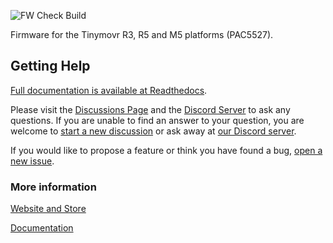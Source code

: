 ![FW Check Build](https://github.com/yconst/tinymovr/workflows/Tinymovr%20Firmware%20Check%2FBuild/badge.svg)

Firmware for the Tinymovr R3, R5 and M5 platforms (PAC5527).

## Getting Help

[Full documentation is available at Readthedocs](https://tinymovr.readthedocs.io).

Please visit the [Discussions Page](https://github.com/tinymovr/Tinymovr/discussions) and the [Discord Server](https://discord.gg/vNvmpfthug) to ask any questions. If you are unable to find an answer to your question, you are welcome to [start a new discussion](https://github.com/tinymovr/Tinymovr/discussions/new/choose) or ask away at [our Discord server](https://discord.gg/vNvmpfthug).

If you would like to propose a feature or think you have found a bug, [open a new issue](https://github.com/tinymovr/Tinymovr/issues/new).

### More information

[Website and Store](https://tinymovr.com)

[Documentation](https://tinymovr.readthedocs.io)